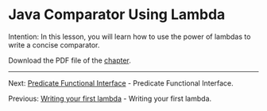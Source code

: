 # Java Comparator Using Lambda

Intention: In this lesson, you will learn how to use the power of lambdas to write a concise comparator.

Download the PDF file of the [chapter](chapter_3.pdf).

<hr>

Next: [Predicate Functional Interface](chapter_4.md "Predicate Functional Interface") - Predicate Functional Interface.

Previous: [Writing your first lambda](chapter_2.md "Writing your first lambda") - Writing your first lambda.